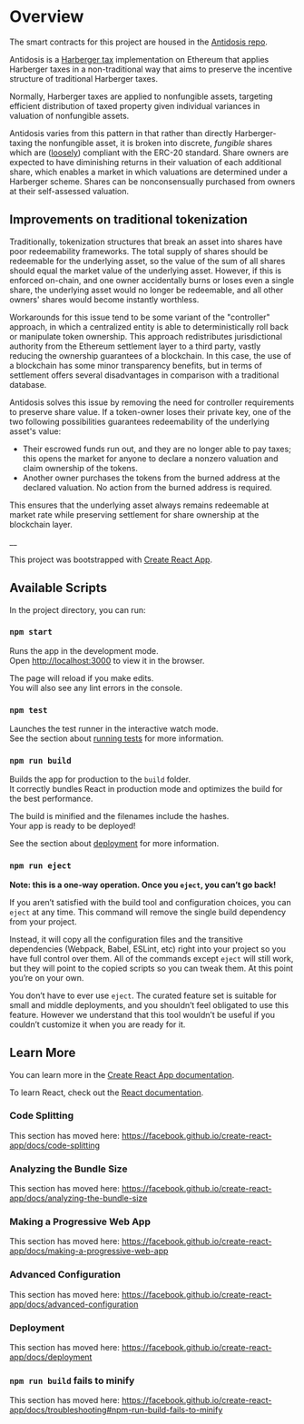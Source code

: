 
# Overview

The smart contracts for this project are housed in the [Antidosis repo](https://github.com/ps2-controller/Antidosis).

Antidosis is a [Harberger tax](https://medium.com/@simondlr/what-is-harberger-tax-where-does-the-blockchain-fit-in-1329046922c6) implementation on Ethereum that applies Harberger taxes in a non-traditional way that aims to preserve the incentive structure of traditional Harberger taxes. 

Normally, Harberger taxes are applied to nonfungible assets, targeting efficient distribution of taxed property given individual variances in valuation of nonfungible assets. 

Antidosis varies from this pattern in that rather than directly Harberger-taxing the nonfungible asset, it is broken into discrete, *fungible* shares which are ([loosely](https://medium.com/hummingbot/the-myth-of-the-erc-20-token-standard-ab0d76cf8532)) compliant with the ERC-20 standard. Share owners are expected to have diminishing returns in their valuation of each additional share, which enables a market in which valuations are determined under a Harberger scheme. Shares can be nonconsensually purchased from owners at their self-assessed valuation.

## Improvements on traditional tokenization

Traditionally, tokenization structures that break an asset into shares have poor redeemability frameworks. The total supply of shares should be redeemable for the underlying asset, so the value of the sum of all shares should equal the market value of the underlying asset. However, if this is enforced on-chain, and one owner accidentally burns or loses even a single share, the underlying asset would no longer be redeemable, and all other owners' shares would become instantly worthless. 

Workarounds for this issue tend to be some variant of the "controller" approach, in which a centralized entity is able to deterministically roll back or manipulate token ownership. This approach redistributes jurisdictional authority from the Ethereum settlement layer to a third party, vastly reducing the ownership guarantees of a blockchain. In this case, the use of a blockchain has some minor transparency benefits, but in terms of settlement offers several disadvantages in comparison with a traditional database. 

Antidosis solves this issue by removing the need for controller requirements to preserve share value. If a token-owner loses their private key, one of the two following possibilities guarantees redeemability of the underlying asset's value:

- Their escrowed funds run out, and they are no longer able to pay taxes; this opens the market for anyone to declare a nonzero valuation and claim ownership of the tokens.
- Another owner purchases the tokens from the burned address at the declared valuation. No action from the burned address is required.

This ensures that the underlying asset always remains redeemable at market rate while preserving settlement for share ownership at the blockchain layer. 

__

This project was bootstrapped with [Create React App](https://github.com/facebook/create-react-app).

## Available Scripts

In the project directory, you can run:

### `npm start`

Runs the app in the development mode.<br>
Open [http://localhost:3000](http://localhost:3000) to view it in the browser.

The page will reload if you make edits.<br>
You will also see any lint errors in the console.

### `npm test`

Launches the test runner in the interactive watch mode.<br>
See the section about [running tests](https://facebook.github.io/create-react-app/docs/running-tests) for more information.

### `npm run build`

Builds the app for production to the `build` folder.<br>
It correctly bundles React in production mode and optimizes the build for the best performance.

The build is minified and the filenames include the hashes.<br>
Your app is ready to be deployed!

See the section about [deployment](https://facebook.github.io/create-react-app/docs/deployment) for more information.

### `npm run eject`

**Note: this is a one-way operation. Once you `eject`, you can’t go back!**

If you aren’t satisfied with the build tool and configuration choices, you can `eject` at any time. This command will remove the single build dependency from your project.

Instead, it will copy all the configuration files and the transitive dependencies (Webpack, Babel, ESLint, etc) right into your project so you have full control over them. All of the commands except `eject` will still work, but they will point to the copied scripts so you can tweak them. At this point you’re on your own.

You don’t have to ever use `eject`. The curated feature set is suitable for small and middle deployments, and you shouldn’t feel obligated to use this feature. However we understand that this tool wouldn’t be useful if you couldn’t customize it when you are ready for it.

## Learn More

You can learn more in the [Create React App documentation](https://facebook.github.io/create-react-app/docs/getting-started).

To learn React, check out the [React documentation](https://reactjs.org/).

### Code Splitting

This section has moved here: https://facebook.github.io/create-react-app/docs/code-splitting

### Analyzing the Bundle Size

This section has moved here: https://facebook.github.io/create-react-app/docs/analyzing-the-bundle-size

### Making a Progressive Web App

This section has moved here: https://facebook.github.io/create-react-app/docs/making-a-progressive-web-app

### Advanced Configuration

This section has moved here: https://facebook.github.io/create-react-app/docs/advanced-configuration

### Deployment

This section has moved here: https://facebook.github.io/create-react-app/docs/deployment

### `npm run build` fails to minify

This section has moved here: https://facebook.github.io/create-react-app/docs/troubleshooting#npm-run-build-fails-to-minify
